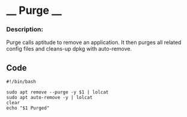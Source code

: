# __ Purge __
### Description:  

Purge calls aptitude to remove an application. It then purges all related config files and cleans-up dpkg with auto-remove.

## __Code__
```
#!/bin/bash

sudo apt remove --purge -y $1 | lolcat
sudo apt auto-remove -y | lolcat
clear
echo "$1 Purged"
```
